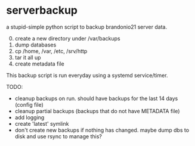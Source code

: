 # serverbackup

a stupid-simple python script to backup brandonio21 server data.

0. create a new directory under /var/backups
1. dump databases
2. cp /home, /var, /etc, /srv/http
3. tar it all up
4. create metadata file

This backup script is run everyday using a systemd service/timer.

TODO:
* cleanup backups on run. should have backups for the last 14 days (config file)
* cleanup partial backups (backups that do not have METADATA file)
* add logging
* create 'latest' symlink
* don't create new backups if nothing has changed. maybe dump dbs to disk and use rsync to manage this?
